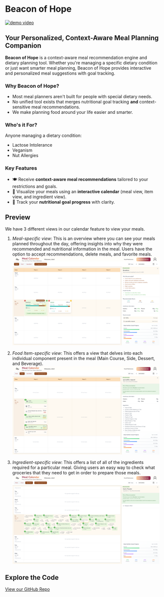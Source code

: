 # Beacon of Hope

[![demo video](https://img.youtube.com/vi/LK97haFz-t0/maxresdefault.jpg)](https://youtu.be/LK97haFz-t0)

## Your Personalized, Context-Aware Meal Planning Companion

**Beacon of Hope** is a context-aware meal recommendation engine and dietary planning tool. Whether you're managing a specific dietary condition or just want smarter meal planning, Beacon of Hope provides interactive and personalized meal suggestions with goal tracking.

### Why Beacon of Hope?
- Most meal planners aren't built for people with special dietary needs.
- No unified tool exists that merges nutritional goal tracking **and** context-sensitive meal recommendations.
- We make planning food around your life easier and smarter.

### Who's it For?
Anyone managing a dietary condition:
- Lactose Intolerance
- Veganism
- Nut Allergies

### Key Features
- 🍽️ Receive **context-aware meal recommendations** tailored to your restrictions and goals.
- 📅 Visualize your meals using an **interactive calendar** (meal view, item view, and ingredient view).
- 🎯 Track your **nutritional goal progress** with clarity.

## Preview
We have 3 different views in our calendar feature to view your meals.

1. *Meal-specific view*: This is an overview where you can see your meals planned throughout the day, offering insights into why they were recommended and nutritional information in the meal. Users have the option to accept recommendations, delete meals, and favorite meals.
![Screenshot Placeholder](img/meal.png)

2. *Food Item-specific view*: This offers a view that delves into each individual component present in the meal (Main Course, Side, Dessert, and Beverage).
![Screenshot Placeholder](img/food.png)

3. *Ingredient-specific view*: This offers a list of all of the ingredients required for a particular meal. Giving users an easy way to check what groceries that they need to get in order to prepare those meals.
![Screenshot Placeholder](img/ingr.png)


## Explore the Code
[View our GitHub Repo](https://github.com/SCCapstone/beacon-of-hope)
